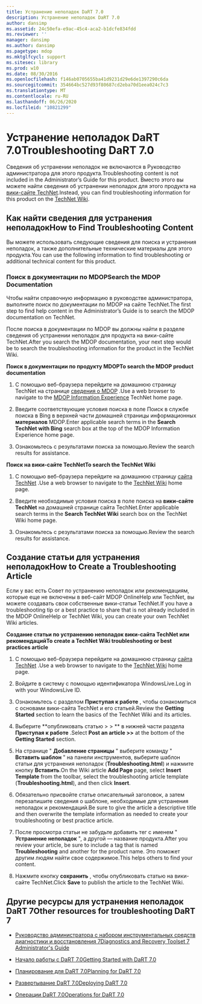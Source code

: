 ```yaml
---
title: Устранение неполадок DaRT 7.0
description: Устранение неполадок DaRT 7.0
author: dansimp
ms.assetid: 24c50efa-e9ac-45c4-aca2-b1dcfe834fdd
ms.reviewer: ''
manager: dansimp
ms.author: dansimp
ms.pagetype: mdop
ms.mktglfcycl: support
ms.sitesec: library
ms.prod: w10
ms.date: 08/30/2016
ms.openlocfilehash: f146ab0705655ba41d9231d29e6de1397290c6da
ms.sourcegitcommit: 354664bc527d93f80687cd2eba70d1eea024c7c3
ms.translationtype: MT
ms.contentlocale: ru-RU
ms.lasthandoff: 06/26/2020
ms.locfileid: "10821299"
---
```

# <span data-ttu-id="7e780-103">Устранение неполадок DaRT 7.0</span><span class="sxs-lookup"><span data-stu-id="7e780-103">Troubleshooting DaRT 7.0</span></span>


<span data-ttu-id="7e780-104">Сведения об устранении неполадок не включаются в Руководство администратора для этого продукта.</span><span class="sxs-lookup"><span data-stu-id="7e780-104">Troubleshooting content is not included in the Administrator’s Guide for this product.</span></span> <span data-ttu-id="7e780-105">Вместо этого вы можете найти сведения об устранении неполадок для этого продукта на [вики-сайте TechNet](https://go.microsoft.com/fwlink/p/?LinkId=224905).</span><span class="sxs-lookup"><span data-stu-id="7e780-105">Instead, you can find troubleshooting information for this product on the [TechNet Wiki](https://go.microsoft.com/fwlink/p/?LinkId=224905).</span></span>

## <span data-ttu-id="7e780-106">Как найти сведения для устранения неполадок</span><span class="sxs-lookup"><span data-stu-id="7e780-106">How to Find Troubleshooting Content</span></span>


<span data-ttu-id="7e780-107">Вы можете использовать следующие сведения для поиска и устранения неполадок, а также дополнительные технические материалы для этого продукта.</span><span class="sxs-lookup"><span data-stu-id="7e780-107">You can use the following information to find troubleshooting or additional technical content for this product.</span></span>

### <span data-ttu-id="7e780-108">Поиск в документации по MDOP</span><span class="sxs-lookup"><span data-stu-id="7e780-108">Search the MDOP Documentation</span></span>

<span data-ttu-id="7e780-109">Чтобы найти справочную информацию в руководстве администратора, выполните поиск по документации по MDOP на сайте TechNet.</span><span class="sxs-lookup"><span data-stu-id="7e780-109">The first step to find help content in the Administrator’s Guide is to search the MDOP documentation on TechNet.</span></span>

<span data-ttu-id="7e780-110">После поиска в документации по MDOP вы должны найти в разделе сведения об устранении неполадок для продукта на вики-сайте TechNet.</span><span class="sxs-lookup"><span data-stu-id="7e780-110">After you search the MDOP documentation, your next step would be to search the troubleshooting information for the product in the TechNet Wiki.</span></span>

**<span data-ttu-id="7e780-111">Поиск в документации по продукту MDOP</span><span class="sxs-lookup"><span data-stu-id="7e780-111">To search the MDOP product documentation</span></span>**

1.  <span data-ttu-id="7e780-112">С помощью веб-браузера перейдите на домашнюю страницу TechNet на странице [сведения о MDOP](https://go.microsoft.com/fwlink/?LinkId=236032) .</span><span class="sxs-lookup"><span data-stu-id="7e780-112">Use a web browser to navigate to the [MDOP Information Experience](https://go.microsoft.com/fwlink/?LinkId=236032) TechNet home page.</span></span>

2.  <span data-ttu-id="7e780-113">Введите соответствующие условия поиска в поле Поиск в службе поиска в Bing в верхней части домашней страницы информационных **материалов** MDOP.</span><span class="sxs-lookup"><span data-stu-id="7e780-113">Enter applicable search terms in the **Search TechNet with Bing** search box at the top of the MDOP Information Experience home page.</span></span>

3.  <span data-ttu-id="7e780-114">Ознакомьтесь с результатами поиска за помощью.</span><span class="sxs-lookup"><span data-stu-id="7e780-114">Review the search results for assistance.</span></span>

**<span data-ttu-id="7e780-115">Поиск на вики-сайте TechNet</span><span class="sxs-lookup"><span data-stu-id="7e780-115">To search the TechNet Wiki</span></span>**

1.  <span data-ttu-id="7e780-116">С помощью веб-браузера перейдите на домашнюю страницу [сайта TechNet](https://go.microsoft.com/fwlink/p/?LinkId=224905) .</span><span class="sxs-lookup"><span data-stu-id="7e780-116">Use a web browser to navigate to the [TechNet Wiki](https://go.microsoft.com/fwlink/p/?LinkId=224905) home page.</span></span>

2.  <span data-ttu-id="7e780-117">Введите необходимые условия поиска в поле поиска на **вики-сайте TechNet** на домашней странице сайта TechNet.</span><span class="sxs-lookup"><span data-stu-id="7e780-117">Enter applicable search terms in the **Search TechNet Wiki** search box on the TechNet Wiki home page.</span></span>

3.  <span data-ttu-id="7e780-118">Ознакомьтесь с результатами поиска за помощью.</span><span class="sxs-lookup"><span data-stu-id="7e780-118">Review the search results for assistance.</span></span>

## <span data-ttu-id="7e780-119">Создание статьи для устранения неполадок</span><span class="sxs-lookup"><span data-stu-id="7e780-119">How to Create a Troubleshooting Article</span></span>


<span data-ttu-id="7e780-120">Если у вас есть Совет по устранению неполадок или рекомендациям, которые еще не включены в веб-сайт MDOP OnlineHelp или TechNet, вы можете создавать свои собственные вики-статьи TechNet.</span><span class="sxs-lookup"><span data-stu-id="7e780-120">If you have a troubleshooting tip or a best practice to share that is not already included in the MDOP OnlineHelp or TechNet Wiki, you can create your own TechNet Wiki articles.</span></span>

**<span data-ttu-id="7e780-121">Создание статьи по устранению неполадок вики-сайта TechNet или рекомендаций</span><span class="sxs-lookup"><span data-stu-id="7e780-121">To create a TechNet Wiki troubleshooting or best practices article</span></span>**

1.  <span data-ttu-id="7e780-122">С помощью веб-браузера перейдите на домашнюю страницу [сайта TechNet](https://go.microsoft.com/fwlink/p/?LinkId=224905) .</span><span class="sxs-lookup"><span data-stu-id="7e780-122">Use a web browser to navigate to the [TechNet Wiki](https://go.microsoft.com/fwlink/p/?LinkId=224905) home page.</span></span>

2.  <span data-ttu-id="7e780-123">Войдите в систему с помощью идентификатора WindowsLive.</span><span class="sxs-lookup"><span data-stu-id="7e780-123">Log in with your WindowsLive ID.</span></span>

3.  <span data-ttu-id="7e780-124">Ознакомьтесь с разделом **Приступая к работе** , чтобы ознакомиться с основами вики-сайта TechNet и его статьей.</span><span class="sxs-lookup"><span data-stu-id="7e780-124">Review the **Getting Started** section to learn the basics of the TechNet Wiki and its articles.</span></span>

4.  <span data-ttu-id="7e780-125">Выберите \*\*опубликовать статью &gt; &gt; \*\* в нижней части раздела **Приступая к работе** .</span><span class="sxs-lookup"><span data-stu-id="7e780-125">Select **Post an article &gt;&gt;** at the bottom of the **Getting Started** section.</span></span>

5.  <span data-ttu-id="7e780-126">На странице " **Добавление страницы** " выберите команду " **Вставить шаблон** " на панели инструментов, выберите шаблон статьи для устранения неполадок (**Troubleshooting.html**) и нажмите кнопку **Вставить**.</span><span class="sxs-lookup"><span data-stu-id="7e780-126">On the Wiki article **Add Page** page, select **Insert Template** from the toolbar, select the troubleshooting article template (**Troubleshooting.html**), and then click **Insert**.</span></span>

6.  <span data-ttu-id="7e780-127">Обязательно присвойте статье описательный заголовок, а затем перезапишите сведения о шаблоне, необходимые для устранения неполадок и рекомендаций.</span><span class="sxs-lookup"><span data-stu-id="7e780-127">Be sure to give the article a descriptive title and then overwrite the template information as needed to create your troubleshooting or best practice article.</span></span>

7.  <span data-ttu-id="7e780-128">После просмотра статьи не забудьте добавить тег с именем " **Устранение неполадок** ", а другой — название продукта.</span><span class="sxs-lookup"><span data-stu-id="7e780-128">After you review your article, be sure to include a tag that is named **Troubleshooting** and another for the product name.</span></span> <span data-ttu-id="7e780-129">Это поможет другим людям найти свое содержимое.</span><span class="sxs-lookup"><span data-stu-id="7e780-129">This helps others to find your content.</span></span>

8.  <span data-ttu-id="7e780-130">Нажмите кнопку **сохранить** , чтобы опубликовать статью на вики-сайте TechNet.</span><span class="sxs-lookup"><span data-stu-id="7e780-130">Click **Save** to publish the article to the TechNet Wiki.</span></span>

## <span data-ttu-id="7e780-131">Другие ресурсы для устранения неполадок DaRT 7</span><span class="sxs-lookup"><span data-stu-id="7e780-131">Other resources for troubleshooting DaRT 7</span></span>


-   [<span data-ttu-id="7e780-132">Руководство администратора с набором инструментальных средств диагностики и восстановления 7</span><span class="sxs-lookup"><span data-stu-id="7e780-132">Diagnostics and Recovery Toolset 7 Administrator's Guide</span></span>](index.md)

-   [<span data-ttu-id="7e780-133">Начало работы с DaRT 7.0</span><span class="sxs-lookup"><span data-stu-id="7e780-133">Getting Started with DaRT 7.0</span></span>](getting-started-with-dart-70-new-ia.md)

-   [<span data-ttu-id="7e780-134">Планирование для DaRT 7.0</span><span class="sxs-lookup"><span data-stu-id="7e780-134">Planning for DaRT 7.0</span></span>](planning-for-dart-70-new-ia.md)

-   [<span data-ttu-id="7e780-135">Развертывание DaRT 7.0</span><span class="sxs-lookup"><span data-stu-id="7e780-135">Deploying DaRT 7.0</span></span>](deploying-dart-70-new-ia.md)

-   [<span data-ttu-id="7e780-136">Операции DaRT 7.0</span><span class="sxs-lookup"><span data-stu-id="7e780-136">Operations for DaRT 7.0</span></span>](operations-for-dart-70-new-ia.md)

 

 





